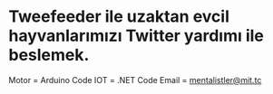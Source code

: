 # Tweefeeder ile uzaktan evcil  hayvanlarımızı Twitter yardımı ile beslemek.
Motor = Arduino Code
IOT = .NET Code
Email = mentalistler@mit.tc
